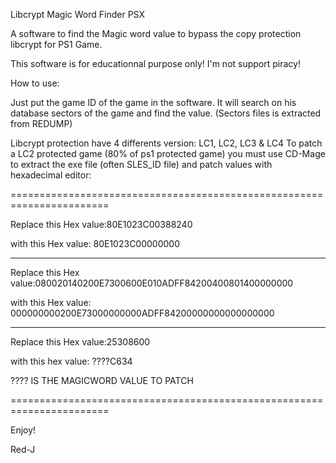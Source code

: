 Libcrypt Magic Word Finder PSX

A software to find the Magic word value to bypass the copy protection libcrypt for PS1 Game.

This software is for educationnal purpose only!
I'm not support piracy!

How to use:

Just put the game ID of the game in the software.
It will search on his database sectors of the game and find the value.
(Sectors files is extracted from REDUMP)

Libcrypt protection have 4 differents version: LC1, LC2, LC3 & LC4
To patch a LC2 protected game (80% of ps1 protected game) you must use CD-Mage to extract the exe file (often SLES_ID file) and patch values with hexadecimal editor:

=======================================================================

Replace this Hex value:80E1023C00388240

with this Hex value:   80E1023C00000000

----------------------------------------------------------------------
Replace this Hex value:080020140200E7300600E010ADFF84200400801400000000

with this Hex value:   000000000200E73000000000ADFF84200000000000000000

----------------------------------------------------------------------

Replace this Hex value:25308600

with this hex value:   ????C634    

???? IS THE MAGICWORD VALUE TO PATCH
  
=======================================================================

Enjoy!

Red-J
